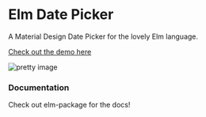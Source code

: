 # Elm Date Picker

A Material Design Date Picker for the lovely Elm language.

[Check out the demo here](http://abradley2.github.io/elm-datepicker/)

![pretty image](https://i.imgur.com/3o2WoMc.png)

### Documentation

Check out elm-package for the docs!
